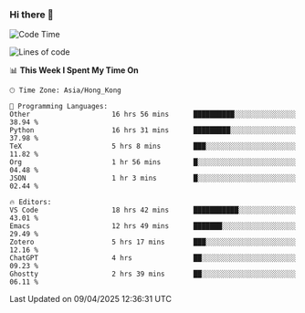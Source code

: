 ### Hi there 👋

<!--
**nicehiro/nicehiro** is a ✨ _special_ ✨ repository because its `README.md` (this file) appears on your GitHub profile.

Here are some ideas to get you started:

- 🔭 I’m currently working on ...
- 🌱 I’m currently learning ...
- 👯 I’m looking to collaborate on ...
- 🤔 I’m looking for help with ...
- 💬 Ask me about ...
- 📫 How to reach me: ...
- 😄 Pronouns: ...
- ⚡ Fun fact: ...
-->

<!--START_SECTION:waka-->
![Code Time](http://img.shields.io/badge/Code%20Time-486%20hrs%2010%20mins-blue)

![Lines of code](https://img.shields.io/badge/From%20Hello%20World%20I%27ve%20Written-1.6%20million%20lines%20of%20code-blue)

📊 **This Week I Spent My Time On** 

```text
🕑︎ Time Zone: Asia/Hong_Kong

💬 Programming Languages: 
Other                    16 hrs 56 mins      ██████████░░░░░░░░░░░░░░░   38.94 % 
Python                   16 hrs 31 mins      █████████░░░░░░░░░░░░░░░░   37.98 % 
TeX                      5 hrs 8 mins        ███░░░░░░░░░░░░░░░░░░░░░░   11.82 % 
Org                      1 hr 56 mins        █░░░░░░░░░░░░░░░░░░░░░░░░   04.48 % 
JSON                     1 hr 3 mins         █░░░░░░░░░░░░░░░░░░░░░░░░   02.44 % 

🔥 Editors: 
VS Code                  18 hrs 42 mins      ███████████░░░░░░░░░░░░░░   43.01 % 
Emacs                    12 hrs 49 mins      ███████░░░░░░░░░░░░░░░░░░   29.49 % 
Zotero                   5 hrs 17 mins       ███░░░░░░░░░░░░░░░░░░░░░░   12.16 % 
ChatGPT                  4 hrs               ██░░░░░░░░░░░░░░░░░░░░░░░   09.23 % 
Ghostty                  2 hrs 39 mins       ██░░░░░░░░░░░░░░░░░░░░░░░   06.11 % 
```


 Last Updated on 09/04/2025 12:36:31 UTC
<!--END_SECTION:waka-->
